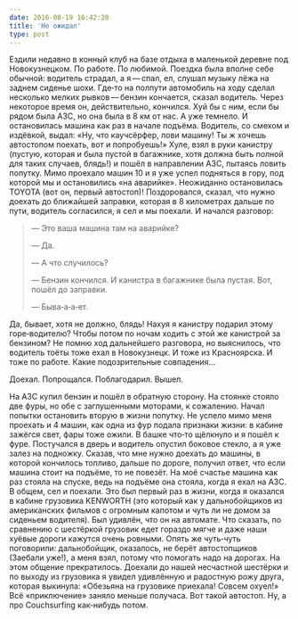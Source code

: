 ```yaml
---
date: 2016-08-19 16:42:20
title: 'Не ожидал'
type: post
---
```


Ездили недавно в конный клуб на базе отдыха в маленькой деревне под Новокузнецком. По работе. По любимой. Поездка была
вполне себе обычной: водитель страдал, а я — спал, ел, слушал музыку лёжа на заднем сиденье шохи. Где‐то на полпути
автомобиль на ходу сделал несколько мелких рывков — бензин кончается, сказал водитель. Через некоторое время он,
действительно, кончился. Хуй бы с ним, если бы рядом была АЗС, но она была в 8 км от нас. А уже темнело. И остановилась
машина как раз в начале подъёма. Водитель, со смехом и издёвкой, выдал: «Ну, что каучсёрфер, лови машину! Ты ж хочешь
автостопом поехать, вот и попробуешь!» Хуле, взял в руки канистру (пустую, которая и была пустой в багажнике, хотя
должна быть полной для таких случаев, блядь!) и пошёл в направлении АЗС, пытаясь ловить попутку. Мимо проехало машин 10
и я уже успел подняться в гору, под которой мы и остановились «на аварийке». Неожиданно остановилась TOYOTA (вот он,
первый автостоп)! Поздоровался, сказал, что нужно доехать до ближайшей заправки, которая в 8 километрах дальше по пути,
водитель согласился, я сел и мы поехали. И начался разговор:

> — Это ваша машина там на аварийке?
>
> — Да.
>
> — А что случилось?
>
> — Бензин кончился. И канистра в багажнике была пустая. Вот, пошёл до заправки.
>
> — Быва‐а‐а‐ет.

Да, бывает, хотя не должно, блядь! Нахуя я канистру подарил этому горе‐водителю? Чтобы потом по ночам ходить с этой же
канистрой за бензином? Не помню ход дальнейшего разговора, но выяснилось, что водитель тоёты тоже ехал в Новокузнецк. И
тоже из Красноярска. И тоже по работе. Какие подозрительные совпадения…

Доехал. Попрощался. Поблагодарил. Вышел.

На АЗС купил бензин и пошёл в обратную сторону. На стоянке стояло две фуры, но обе с заглушенными моторами, к сожалению.
Начал попытки остановить вторую в жизни попутку. Не успело мимо меня проехать и 4 машин, как одна из фур подала признаки
жизни: в кабине зажёгся свет, фары тоже ожили. В башке что‐то щёлкнуло и я пошёл к фуре. Постучался в дверь и водитель
опустил боковое стекло, а я уже залез на подножку. Сказав, что мне нужно доехать до машины, в которой кончилось топливо,
дальше по дороге, получил ответ, что если машина стоит на подъёме, то не повезёт. На моё счастье машина как раз стояла
на спуске, ведь на подъёме она стояла, когда я ехал на АЗС. В общем, сел и поехали. Это был первый раз в жизни, когда я
оказался в кабине грузовика KENWORTH (это который как у дальнобойщиков из американских фильмов с огромным капотом и чуть
ли не домом за сиденьем водителя). Был удивлён, что он на автомате. Что сказать, по сравнению с шестёркой грузовик едет
гораздо мягче и даже наши хуёвые дороги кажутся очень ровными. Опять же чуть‐чуть поговорили: дальнобойщик, оказалось,
не берёт автостопщиков (Заебали уже!), а меня взял, потому что помогать надо на дорогах. На этом общение прекратилось.
Доехали до нашей несчастной шестёрки и по выходу из грузовика я увидел удивлённую и радостную рожу друга, которая
выкинула: «Обезьяна на грузовике приехала! Совсем охуел!» Всё «приключение» заняло меньше получаса. Вот такой автостоп.
Ну, а про Couchsurfing как‐нибудь потом.
